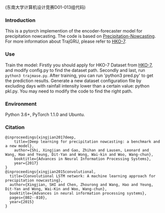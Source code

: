 (东南大学计算机设计竞赛D01-013组代码)
### Introduction
This is a pytorch implemention of the encoder-forecaster model for precipitation nowcasting. The code is based on [Precipitation-Nowcasting](https://github.com/Hzzone/Precipitation-Nowcasting). For more information about TrajGRU, please refer to [HKO-7](https://github.com/sxjscience/HKO-7).


### Use
Train the model: Firstly you should apply for HKO-7 Dataset from [HKO-7](https://github.com/sxjscience/HKO-7), and modify config.py to find the dataset path. Secondly and last, run `python3 trajmase.py`. After training, you can run 'python3 pred.py' to get the prediction results.
Generate a new dataset configuration file by excluding days with rainfall intensity lower than a certain value: python pkl.py. You may need to modify the code to find the right path.
### Environment
Python 3.6+, PyTorch 1.1.0 and Ubuntu.

### Citation

```
@inproceedings{xingjian2017deep,
    title={Deep learning for precipitation nowcasting: a benchmark and a new model},
    author={Shi, Xingjian and Gao, Zhihan and Lausen, Leonard and Wang, Hao and Yeung, Dit-Yan and Wong, Wai-kin and Woo, Wang-chun},
    booktitle={Advances in Neural Information Processing Systems},
    year={2017}
}
@inproceedings{xingjian2015convolutional,
  title={Convolutional LSTM network: A machine learning approach for precipitation nowcasting},
  author={Xingjian, SHI and Chen, Zhourong and Wang, Hao and Yeung, Dit-Yan and Wong, Wai-Kin and Woo, Wang-chun},
  booktitle={Advances in neural information processing systems},
  pages={802--810},
  year={2015}
}
```

